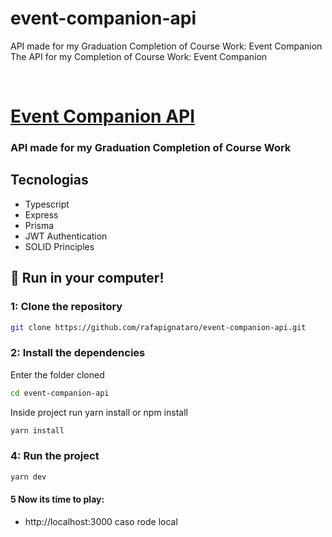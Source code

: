 # event-companion-api
API made for my Graduation Completion of Course Work: Event Companion
The API for my Completion of Course Work: Event Companion

<br />
<a href="">
  <h1>Event Companion API</h1>
</a>
<h3>API made for my Graduation Completion of Course Work</h3>

## Tecnologias
- Typescript
- Express
- Prisma
- JWT Authentication
- SOLID Principles

## :rocket: Run in your computer!

### 1: Clone the repository

```sh
git clone https://github.com/rafapignataro/event-companion-api.git
```

### 2: Install the dependencies
Enter the folder cloned

```sh
cd event-companion-api
```

Inside project run yarn install or npm install
```sh
yarn install
```

### 4: Run the project

```sh
yarn dev
```

#### 5 Now its time to play: 
- http://localhost:3000 caso rode local
